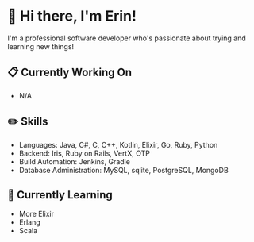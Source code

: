 # :wave: Hi there, I'm Erin!

I'm a professional software developer who's passionate about trying and learning new things!

## :clipboard: Currently Working On

* N/A

## :pencil2: Skills

* Languages: Java, C#, C, C++, Kotlin, Elixir, Go, Ruby, Python
* Backend: Iris, Ruby on Rails, VertX, OTP
* Build Automation: Jenkins, Gradle
* Database Administration: MySQL, sqlite, PostgreSQL, MongoDB

## :seedling: Currently Learning

* More Elixir
* Erlang
* Scala
